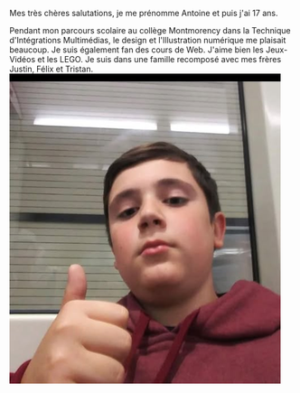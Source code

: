 Mes très chères salutations, je me prénomme Antoine et puis j'ai 17 ans.

Pendant mon parcours scolaire au collège Montmorency dans la Technique d'Intégrations Multimédias, le design et l'Illustration numérique me plaisait beaucoup. Je suis également fan des cours de Web. 
J'aime bien les Jeux-Vidéos et les LEGO. Je suis dans une famille recomposé avec mes frères Justin, Félix et Tristan.
![image](media/image.png)
